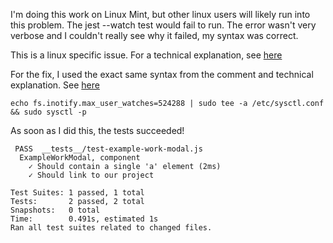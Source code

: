 I'm doing this work on Linux Mint, but other linux users will likely run into this problem. The jest --watch test would fail to run. The error wasn't very verbose and I couldn't really see why it failed, my syntax was correct. 

This is a linux specific issue. For a technical explanation, see [here](https://github.com/guard/listen/wiki/Increasing-the-amount-of-inotify-watchers)

For the fix, I used the exact same syntax from the comment and technical explanation. See [here](https://github.com/facebook/jest/issues/3254#issuecomment-297869853)


~~~
echo fs.inotify.max_user_watches=524288 | sudo tee -a /etc/sysctl.conf && sudo sysctl -p
~~~

As soon as I did this, the tests succeeded!

~~~
 PASS  __tests__/test-example-work-modal.js
  ExampleWorkModal, component
    ✓ Should contain a single 'a' element (2ms)
    ✓ Should link to our project

Test Suites: 1 passed, 1 total
Tests:       2 passed, 2 total
Snapshots:   0 total
Time:        0.491s, estimated 1s
Ran all test suites related to changed files.
~~~

